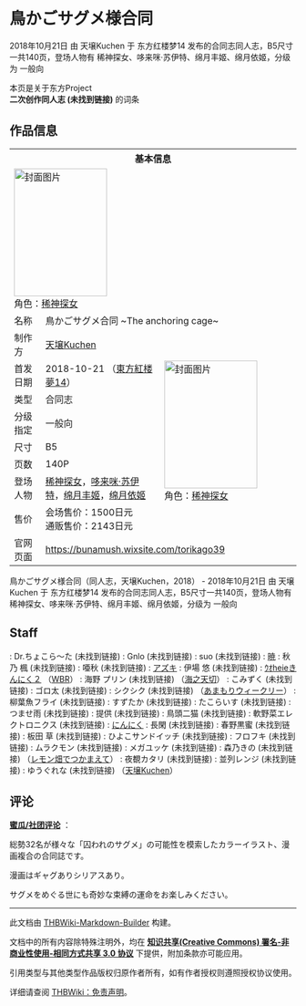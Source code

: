 # 鳥かごサグメ様合同

<!-- source html: G:\repos\THBWiki-Markdown-Builder\THBWikiMarkdown\Temp\main\5\57\ns0%3A%E9%B3%A5%E3%81%8B%E3%81%94%E3%82%B5%E3%82%B0%E3%83%A1%E6%A7%98%E5%90%88%E5%90%8C.html -->

2018年10月21日 由 天壌Kuchen 于 东方红楼梦14 发布的合同志同人志，B5尺寸一共140页，登场人物有 稀神探女、哆来咪·苏伊特、绵月丰姬、绵月依姬，分级为 一般向

本页是关于东方Project  
 **二次创作同人志 (未找到链接)** 的词条

## 作品信息

<table><tbody><tr><th colspan="3">基本信息</th></tr><tr><td class="cover-artwork-mobile" colspan="2"><a href="./文件-鳥かごサグメ様合同封面.jpg.md" class="image" title="封面图片"><img alt="封面图片" src="https://upload.thwiki.cc/thumb/1/1c/%E9%B3%A5%E3%81%8B%E3%81%94%E3%82%B5%E3%82%B0%E3%83%A1%E6%A7%98%E5%90%88%E5%90%8C%E5%B0%81%E9%9D%A2.jpg/163px-%E9%B3%A5%E3%81%8B%E3%81%94%E3%82%B5%E3%82%B0%E3%83%A1%E6%A7%98%E5%90%88%E5%90%8C%E5%B0%81%E9%9D%A2.jpg" decoding="async" loading="lazy" width="163" height="224" srcset="https://upload.thwiki.cc/thumb/1/1c/%E9%B3%A5%E3%81%8B%E3%81%94%E3%82%B5%E3%82%B0%E3%83%A1%E6%A7%98%E5%90%88%E5%90%8C%E5%B0%81%E9%9D%A2.jpg/244px-%E9%B3%A5%E3%81%8B%E3%81%94%E3%82%B5%E3%82%B0%E3%83%A1%E6%A7%98%E5%90%88%E5%90%8C%E5%B0%81%E9%9D%A2.jpg 1.5x, https://upload.thwiki.cc/thumb/1/1c/%E9%B3%A5%E3%81%8B%E3%81%94%E3%82%B5%E3%82%B0%E3%83%A1%E6%A7%98%E5%90%88%E5%90%8C%E5%B0%81%E9%9D%A2.jpg/325px-%E9%B3%A5%E3%81%8B%E3%81%94%E3%82%B5%E3%82%B0%E3%83%A1%E6%A7%98%E5%90%88%E5%90%8C%E5%B0%81%E9%9D%A2.jpg 2x" data-file-width="327" data-file-height="450"></a><div class="cover-char">角色：<a href="./稀神探女.md" title="稀神探女">稀神探女</a></div></td>
</tr><tr><td class="label">名称</td><td colspan="2"> 鳥かごサグメ合同 ~The anchoring cage~ </td></tr><tr><td class="label">制作方</td><td><a href="./天壌Kuchen.md" title="天壌Kuchen">天壌Kuchen</a></td><td class="cover-artwork" rowspan="8" style="min-width:224px;"><a href="./文件-鳥かごサグメ様合同封面.jpg.md" class="image" title="封面图片"><img alt="封面图片" src="https://upload.thwiki.cc/thumb/1/1c/%E9%B3%A5%E3%81%8B%E3%81%94%E3%82%B5%E3%82%B0%E3%83%A1%E6%A7%98%E5%90%88%E5%90%8C%E5%B0%81%E9%9D%A2.jpg/163px-%E9%B3%A5%E3%81%8B%E3%81%94%E3%82%B5%E3%82%B0%E3%83%A1%E6%A7%98%E5%90%88%E5%90%8C%E5%B0%81%E9%9D%A2.jpg" decoding="async" loading="lazy" width="163" height="224" srcset="https://upload.thwiki.cc/thumb/1/1c/%E9%B3%A5%E3%81%8B%E3%81%94%E3%82%B5%E3%82%B0%E3%83%A1%E6%A7%98%E5%90%88%E5%90%8C%E5%B0%81%E9%9D%A2.jpg/244px-%E9%B3%A5%E3%81%8B%E3%81%94%E3%82%B5%E3%82%B0%E3%83%A1%E6%A7%98%E5%90%88%E5%90%8C%E5%B0%81%E9%9D%A2.jpg 1.5x, https://upload.thwiki.cc/thumb/1/1c/%E9%B3%A5%E3%81%8B%E3%81%94%E3%82%B5%E3%82%B0%E3%83%A1%E6%A7%98%E5%90%88%E5%90%8C%E5%B0%81%E9%9D%A2.jpg/325px-%E9%B3%A5%E3%81%8B%E3%81%94%E3%82%B5%E3%82%B0%E3%83%A1%E6%A7%98%E5%90%88%E5%90%8C%E5%B0%81%E9%9D%A2.jpg 2x" data-file-width="327" data-file-height="450"></a><div class="cover-char">角色：<a href="./稀神探女.md" title="稀神探女">稀神探女</a></div></td>
</tr><tr><td class="label">首发日期</td><td>2018-10-21&#160;（<a href="/展会作品列表?e=%E4%B8%9C%E6%96%B9%E7%BA%A2%E6%A5%BC%E6%A2%A6%2314">東方紅楼夢14</a>）</td></tr><tr><td class="label">类型</td><td>合同志</td></tr><tr><td class="label">分级指定</td><td>一般向</td></tr><tr><td class="label">尺寸</td><td>B5</td></tr><tr><td class="label">页数</td><td>140P</td></tr><tr><td class="label">登场人物</td><td><a href="./稀神探女.md" title="稀神探女">稀神探女</a>，<a href="./哆来咪·苏伊特.md" title="哆来咪·苏伊特">哆来咪·苏伊特</a>，<a href="./绵月丰姬.md" title="绵月丰姬">绵月丰姬</a>，<a href="./绵月依姬.md" title="绵月依姬">绵月依姬</a></td></tr><tr><td class="label">售价</td><td>会场售价：1500日元<br>通贩售价：2143日元</td></tr>
<tr><td class="label">官网页面</td><td colspan="2"><a rel="nofollow" class="external free" href="https://bunamush.wixsite.com/torikago39">https://bunamush.wixsite.com/torikago39</a></td></tr></tbody></table>

鳥かごサグメ様合同（同人志，天壌Kuchen，2018） - 2018年10月21日 由 天壌Kuchen 于 东方红楼梦14 发布的合同志同人志，B5尺寸一共140页，登场人物有 稀神探女、哆来咪·苏伊特、绵月丰姬、绵月依姬，分级为 一般向

## Staff
: Dr.ちょこら～た (未找到链接)
: Gnlo (未找到链接)
: suo (未找到链接)
: [暁](./暁（音切奏）.md)
: 秋乃 楓 (未找到链接)
: 唖秋 (未找到链接)
: [アズキ](./azuki.md)
: 伊場 悠 (未找到链接)
: [ｳｵheieきんにく２](./ｳｵheieきん肉２.md) （[WBR](./WBR.md)）
: 海野 プリン (未找到链接) （[海之天切](./海之天切.md)）
: こみずく (未找到链接)
: ゴロ太 (未找到链接)
: シクシク (未找到链接) （[あまもりウィークリー](./あまもりウィークリー.md)）
: 柳葉魚フライ (未找到链接)
: すずたか (未找到链接)
: たこらいす (未找到链接)
: つませ雨 (未找到链接)
: 提供 (未找到链接)
: 鳥頭二猫 (未找到链接)
: 軟野菜エレクトロニクス (未找到链接)
: [にんにく](./にんにく.md)
: 長閑 (未找到链接)
: 春野黒蜜 (未找到链接)
: 板田 草 (未找到链接)
: ひよこサンドイッチ (未找到链接)
: フロフキ (未找到链接)
: ムラクモン (未找到链接)
: メガユッケ (未找到链接)
: 森乃きの (未找到链接) （[レモン畑でつかまえて](./レモン畑でつかまえて.md)）
: 夜覩カタリ (未找到链接)
: 並列レンジ (未找到链接)
: ゆうぐれな (未找到链接) （[天壌Kuchen](./天壌Kuchen.md)）


## 评论

  
 **[蜜瓜/社团评论](https://www.melonbooks.co.jp/detail/detail.php?product_id=427883)** ：  

総勢32名が様々な「囚われのサグメ」の可能性を模索したカラーイラスト、漫画複合の合同誌です。  

漫画はギャグありシリアスあり。  

サグメをめぐる世にも奇妙な束縛の運命をお楽しみください。
  


  
  

  





---

此文档由 [THBWiki-Markdown-Builder](https://github.com/Delsin-Yu/THBWiki-Markdown-Builder) 构建。

文档中的所有内容除特殊注明外，均在 [**知识共享(Creative Commons) 署名-非商业性使用-相同方式共享 3.0 协议**](https://creativecommons.org/licenses/by-sa/3.0/deed.zh-hans) 下提供，附加条款亦可能应用。

引用类型与其他类型作品版权归原作者所有，如有作者授权则遵照授权协议使用。

详细请查阅 [THBWiki：免责声明](https://thbwiki.cc/THBWiki:%E5%85%8D%E8%B4%A3%E5%A3%B0%E6%98%8E)。

